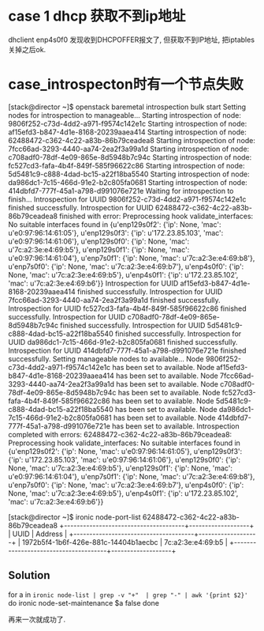 # case 1  dhcp 获取不到ip地址  
 

dhclient enp4s0f0 发现收到DHCPOFFER报文了, 但获取不到IP地址, 把iptables关掉之后ok. 


# case_introspecton时有一个节点失败 


[stack@director ~]$  openstack baremetal introspection bulk start
Setting nodes for introspection to manageable...
Starting introspection of node: 9806f252-c73d-4dd2-a971-f9574c142e1c
Starting introspection of node: af15efd3-b847-4d1e-8168-20239aaea414
Starting introspection of node: 62488472-c362-4c22-a83b-86b79ceadea8
Starting introspection of node: 7fcc66ad-3293-4440-aa74-2ea2f3a99a1d
Starting introspection of node: c708adf0-78df-4e09-865e-8d5948b7c94c
Starting introspection of node: fc527cd3-fafa-4b4f-849f-585f96622c86
Starting introspection of node: 5d5481c9-c888-4dad-bc15-a22f18ba5540
Starting introspection of node: da986dc1-7c15-466d-91e2-b2c805fa0681
Starting introspection of node: 414dbfd7-777f-45a1-a798-d991076e721e
Waiting for introspection to finish...
Introspection for UUID 9806f252-c73d-4dd2-a971-f9574c142e1c finished successfully.
Introspection for UUID 62488472-c362-4c22-a83b-86b79ceadea8 finished with error: Preprocessing hook validate_interfaces: No suitable interfaces found in {u'enp129s0f2': {'ip': None, 'mac': u'e0:97:96:14:61:05'}, u'enp129s0f3': {'ip': u'172.23.85.103', 'mac': u'e0:97:96:14:61:06'}, u'enp129s0f0': {'ip': None, 'mac': u'7c:a2:3e:e4:69:b5'}, u'enp129s0f1': {'ip': None, 'mac': u'e0:97:96:14:61:04'}, u'enp7s0f1': {'ip': None, 'mac': u'7c:a2:3e:e4:69:b8'}, u'enp7s0f0': {'ip': None, 'mac': u'7c:a2:3e:e4:69:b7'}, u'enp4s0f0': {'ip': None, 'mac': u'7c:a2:3e:e4:69:b5'}, u'enp4s0f1': {'ip': u'172.23.85.102', 'mac': u'7c:a2:3e:e4:69:b6'}}
Introspection for UUID af15efd3-b847-4d1e-8168-20239aaea414 finished successfully.
Introspection for UUID 7fcc66ad-3293-4440-aa74-2ea2f3a99a1d finished successfully.
Introspection for UUID fc527cd3-fafa-4b4f-849f-585f96622c86 finished successfully.
Introspection for UUID c708adf0-78df-4e09-865e-8d5948b7c94c finished successfully.
Introspection for UUID 5d5481c9-c888-4dad-bc15-a22f18ba5540 finished successfully.
Introspection for UUID da986dc1-7c15-466d-91e2-b2c805fa0681 finished successfully.
Introspection for UUID 414dbfd7-777f-45a1-a798-d991076e721e finished successfully.
Setting manageable nodes to available...
Node 9806f252-c73d-4dd2-a971-f9574c142e1c has been set to available.
Node af15efd3-b847-4d1e-8168-20239aaea414 has been set to available.
Node 7fcc66ad-3293-4440-aa74-2ea2f3a99a1d has been set to available.
Node c708adf0-78df-4e09-865e-8d5948b7c94c has been set to available.
Node fc527cd3-fafa-4b4f-849f-585f96622c86 has been set to available.
Node 5d5481c9-c888-4dad-bc15-a22f18ba5540 has been set to available.
Node da986dc1-7c15-466d-91e2-b2c805fa0681 has been set to available.
Node 414dbfd7-777f-45a1-a798-d991076e721e has been set to available.
Introspection completed with errors:
62488472-c362-4c22-a83b-86b79ceadea8: Preprocessing hook validate_interfaces: No suitable interfaces found in {u'enp129s0f2': {'ip': None, 'mac': u'e0:97:96:14:61:05'}, u'enp129s0f3': {'ip': u'172.23.85.103', 'mac': u'e0:97:96:14:61:06'}, u'enp129s0f0': {'ip': None, 'mac': u'7c:a2:3e:e4:69:b5'}, u'enp129s0f1': {'ip': None, 'mac': u'e0:97:96:14:61:04'}, u'enp7s0f1': {'ip': None, 'mac': u'7c:a2:3e:e4:69:b8'}, u'enp7s0f0': {'ip': None, 'mac': u'7c:a2:3e:e4:69:b7'}, u'enp4s0f0': {'ip': None, 'mac': u'7c:a2:3e:e4:69:b5'}, u'enp4s0f1': {'ip': u'172.23.85.102', 'mac': u'7c:a2:3e:e4:69:b6'}}

[stack@director ~]$ ironic node-port-list 62488472-c362-4c22-a83b-86b79ceadea8
+--------------------------------------+-------------------+
| UUID                                 | Address           |
+--------------------------------------+-------------------+
| 1972b5f4-1b6f-426e-881c-14404b1aecbc | 7c:a2:3e:e4:69:b5 |
+--------------------------------------+-------------------+

## Solution 
for a in `ironic node-list | grep -v "+"  | grep "-" | awk '{print $2}'`
do 
   ironic  node-set-maintenance  $a false
done 


再来一次就成功了. 





